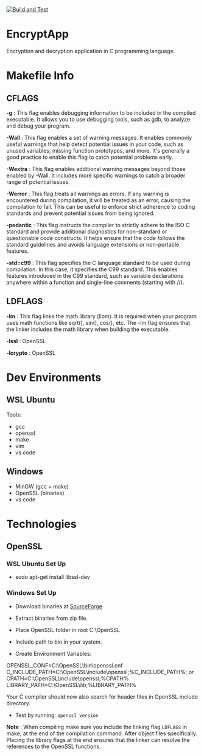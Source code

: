 [![Build and Test](https://github.com/BengtCruz/EncryptApp/actions/workflows/build.yml/badge.svg)](https://github.com/BengtCruz/EncryptApp/actions/workflows/build.yml)

# EncryptApp
Encryption and decryption application in C programming language.

# Makefile Info

## CFLAGS

**-g** : This flag enables debugging information to be included in the compiled executable. It allows you to use debugging tools, such as gdb, to analyze and debug your program.

**-Wall** : This flag enables a set of warning messages. It enables commonly useful warnings that help detect potential issues in your code, such as unused variables, missing function prototypes, and more. It's generally a good practice to enable this flag to catch potential problems early.

**-Wextra** : This flag enables additional warning messages beyond those enabled by -Wall. It includes more specific warnings to catch a broader range of potential issues.

**-Werror** : This flag treats all warnings as errors. If any warning is encountered during compilation, it will be treated as an error, causing the compilation to fail. This can be useful to enforce strict adherence to coding standards and prevent potential issues from being ignored.

**-pedantic** : This flag instructs the compiler to strictly adhere to the ISO C standard and provide additional diagnostics for non-standard or questionable code constructs. It helps ensure that the code follows the standard guidelines and avoids language extensions or non-portable features.

**-std=c99** : This flag specifies the C language standard to be used during compilation. In this case, it specifies the C99 standard. This enables features introduced in the C99 standard, such as variable declarations anywhere within a function and single-line comments (starting with //).

## LDFLAGS


**-lm** : This flag links the math library (libm). It is required when your program uses math functions like sqrt(), sin(), cos(), etc. The -lm flag ensures that the linker includes the math library when building the executable.

**-lssl** : OpenSSL

**-lcrypto** : OpenSSL

# Dev Environments 

## WSL Ubuntu

Tools:

* gcc
* openssl
* make
* vim
* vs code


## Windows

* MinGW (gcc + make)
* OpenSSL (binaries)
* vs code

# Technologies

## OpenSSL

### WSL Ubuntu Set Up

* sudo apt-get install libssl-dev

### Windows Set Up

* Download binaries at [SourceForge](https://sourceforge.net/projects/openssl/files/)

* Extract binaries from zip file.

* Place OpenSSL folder in root C:\OpenSSL

* Include path to bin in your system. 

* Create Environment Variables:

OPENSSL_CONF=C:\OpenSSL\bin\openssl.cnf
C_INCLUDE_PATH=C:\OpenSSL\include\openssl;%C_INCLUDE_PATH%;
or
CPATH=C:\OpenSSL\include\openssl;%CPATH%
LIBRARY_PATH=C:\OpenSSL\lib;%LIBRARY_PATH%

Your C compiler should now also search for header files in OpenSSL include directory.

* Test by running:
``openssl version``

**Note** : When compiling make sure you include the linking flag ``LDFLAGS`` in make, at the end of the compilation command. After object files specifically. Placing the library flags at the end ensures that the linker can resolve the references to the OpenSSL functions.
